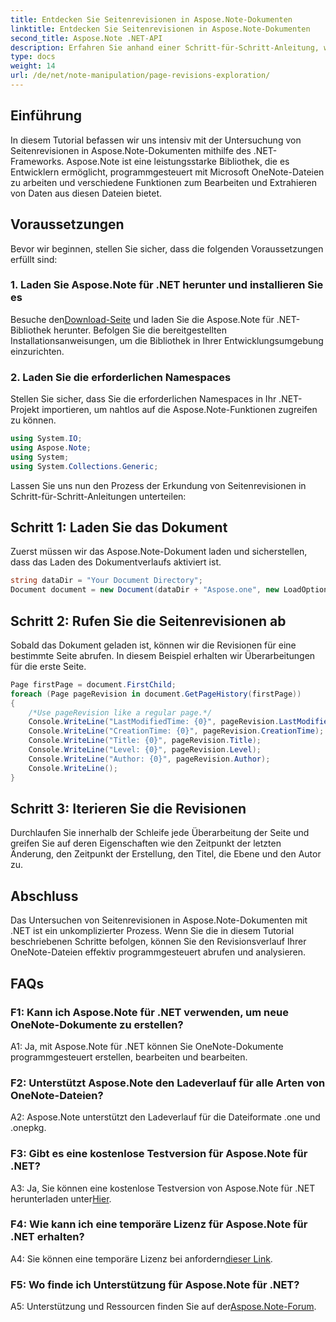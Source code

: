 ```yaml
---
title: Entdecken Sie Seitenrevisionen in Aspose.Note-Dokumenten
linktitle: Entdecken Sie Seitenrevisionen in Aspose.Note-Dokumenten
second_title: Aspose.Note .NET-API
description: Erfahren Sie anhand einer Schritt-für-Schritt-Anleitung, wie Sie Seitenrevisionen in Aspose.Note-Dokumenten mithilfe des .NET Frameworks erkunden.
type: docs
weight: 14
url: /de/net/note-manipulation/page-revisions-exploration/
---
```

## Einführung

In diesem Tutorial befassen wir uns intensiv mit der Untersuchung von Seitenrevisionen in Aspose.Note-Dokumenten mithilfe des .NET-Frameworks. Aspose.Note ist eine leistungsstarke Bibliothek, die es Entwicklern ermöglicht, programmgesteuert mit Microsoft OneNote-Dateien zu arbeiten und verschiedene Funktionen zum Bearbeiten und Extrahieren von Daten aus diesen Dateien bietet.

## Voraussetzungen

Bevor wir beginnen, stellen Sie sicher, dass die folgenden Voraussetzungen erfüllt sind:

### 1. Laden Sie Aspose.Note für .NET herunter und installieren Sie es

 Besuche den[Download-Seite](https://releases.aspose.com/note/net/) und laden Sie die Aspose.Note für .NET-Bibliothek herunter. Befolgen Sie die bereitgestellten Installationsanweisungen, um die Bibliothek in Ihrer Entwicklungsumgebung einzurichten.

### 2. Laden Sie die erforderlichen Namespaces

Stellen Sie sicher, dass Sie die erforderlichen Namespaces in Ihr .NET-Projekt importieren, um nahtlos auf die Aspose.Note-Funktionen zugreifen zu können.

```csharp
using System.IO;
using Aspose.Note;
using System;
using System.Collections.Generic;
```

Lassen Sie uns nun den Prozess der Erkundung von Seitenrevisionen in Schritt-für-Schritt-Anleitungen unterteilen:

## Schritt 1: Laden Sie das Dokument

Zuerst müssen wir das Aspose.Note-Dokument laden und sicherstellen, dass das Laden des Dokumentverlaufs aktiviert ist.

```csharp
string dataDir = "Your Document Directory";
Document document = new Document(dataDir + "Aspose.one", new LoadOptions { LoadHistory = true });
```

## Schritt 2: Rufen Sie die Seitenrevisionen ab

Sobald das Dokument geladen ist, können wir die Revisionen für eine bestimmte Seite abrufen. In diesem Beispiel erhalten wir Überarbeitungen für die erste Seite.

```csharp
Page firstPage = document.FirstChild;
foreach (Page pageRevision in document.GetPageHistory(firstPage))
{
    /*Use pageRevision like a regular page.*/
    Console.WriteLine("LastModifiedTime: {0}", pageRevision.LastModifiedTime);
    Console.WriteLine("CreationTime: {0}", pageRevision.CreationTime);
    Console.WriteLine("Title: {0}", pageRevision.Title);
    Console.WriteLine("Level: {0}", pageRevision.Level);
    Console.WriteLine("Author: {0}", pageRevision.Author);
    Console.WriteLine();
}
```

## Schritt 3: Iterieren Sie die Revisionen

Durchlaufen Sie innerhalb der Schleife jede Überarbeitung der Seite und greifen Sie auf deren Eigenschaften wie den Zeitpunkt der letzten Änderung, den Zeitpunkt der Erstellung, den Titel, die Ebene und den Autor zu.

## Abschluss

Das Untersuchen von Seitenrevisionen in Aspose.Note-Dokumenten mit .NET ist ein unkomplizierter Prozess. Wenn Sie die in diesem Tutorial beschriebenen Schritte befolgen, können Sie den Revisionsverlauf Ihrer OneNote-Dateien effektiv programmgesteuert abrufen und analysieren.

## FAQs

### F1: Kann ich Aspose.Note für .NET verwenden, um neue OneNote-Dokumente zu erstellen?

A1: Ja, mit Aspose.Note für .NET können Sie OneNote-Dokumente programmgesteuert erstellen, bearbeiten und bearbeiten.

### F2: Unterstützt Aspose.Note den Ladeverlauf für alle Arten von OneNote-Dateien?

A2: Aspose.Note unterstützt den Ladeverlauf für die Dateiformate .one und .onepkg.

### F3: Gibt es eine kostenlose Testversion für Aspose.Note für .NET?

A3: Ja, Sie können eine kostenlose Testversion von Aspose.Note für .NET herunterladen unter[Hier](https://releases.aspose.com/).

### F4: Wie kann ich eine temporäre Lizenz für Aspose.Note für .NET erhalten?

 A4: Sie können eine temporäre Lizenz bei anfordern[dieser Link](https://purchase.aspose.com/temporary-license/).

### F5: Wo finde ich Unterstützung für Aspose.Note für .NET?

 A5: Unterstützung und Ressourcen finden Sie auf der[Aspose.Note-Forum](https://forum.aspose.com/c/note/28).